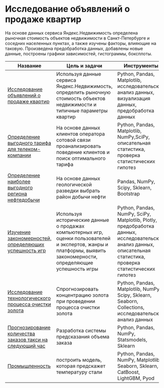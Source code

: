 # Исследование объявлений о продаже квартир

На основе данных сервиса Яндекс.Недвижимость определена рыночная стоимость объектов недвижимости в Санкт-Петербурге и соседних населенных пунктах, а также изучены факторы, влияющие на таковую. Произведена предобработка данных, добавлены новые данные, построены графики зависимостей, гистограммы, боксплоты.



| Название      | Цель и задачи      | Инструменты |
| ------------- |--------------------|-----|
| [Исследование объявлений о продаже квартир](https://github.com/kuzinkirill/yandex_ds_projects/tree/main/research_of_advertisements_for_the_sale_of_apartments)   | Используя данные сервиса Яндекс.Недвижимость, определить рыночную стоимость объектов недвижимости и типичные параметры квартир | Python, Pandas, Matplotlib, исследовательский анализ данных, визуализация данных, предобработка данных |
| [Определение выгодного тарифа для телеком-компании](https://github.com/kuzinkirill/yandex_ds_projects/tree/main/prospective_tariff_for_a_telecom_company)    | На основе данных клиентов оператора сотовой связи проанализировать поведение клиентов и поиск оптимального тарифа |   Python, Pandas, Matplotlib, NumPy,SciPy, описательная статистика, проверка статистических гипотез |
| [Определение наиболее выгодного региона нефтедобычи](https://github.com/kuzinkirill/yandex_ds_projects/tree/main/well_location) | На основе данных геологической разведки выбрать район добычи нефти         |    Pandas, NumPy, Scipy, Sklearn, Bootstrap|
| [Изучение закономерностей, определяющих успешность игр](https://github.com/kuzinkirill/yandex_ds_projects/tree/main/videogames)| Используя исторические данные о продажах компьютерных игр, оценки пользователей и экспертов, жанры и платформы, выявить закономерности, определяющие успешность игры | Python, Pandas, NumPy, SciPy, Matplotlib, Plotly, предобработка данных, исследовательский анализ данных, описательная статистика, проверка статистических гипотез |
| [Исследование технологического процесса очистки золота](https://github.com/kuzinkirill/yandex_ds_projects/tree/main/gold_recovery)|  Спрогнозировать концентрацию золота при проведении процесса очистки золота  | Python, Pandas, Matplotlib, NumPy, Scipy, Sklearn, Seaborn, Collections, исследовательский анализ данных |
| [Прогнозирование количества заказов такси на следующий час](https://github.com/kuzinkirill/yandex_ds_projects/tree/main/forecast_of_taxi_orders)| Разработка системы предсказания объема заказа | Python, Pandas, NumPy, Statsmodels, Sklearn |
| [Промышленность](https://github.com/kuzinkirill/yandex_ds_projects/tree/main/final_project) | построить модель, которая предскажет температуру стали | Python, Pandas, NumPy, Matplotlib, Seaborn, Sklearn, CatBoost, LightGBM, Pyod |
